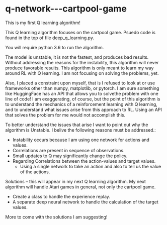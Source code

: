 # q-network---cartpool-game

This is my first Q learning algorithm!  

This Q learning algorithm focuses on the cartpool game.  Psuedo code is found in the top of file deep_q_learning.py.

You will require python 3.6 to run the algorithm.

The model is unstable, it is not the fastest, and produces bad results.  Without addressing the reasons for the instability, this algorithm will never produce favorable results.  This algorithm is only meant to learn my way around RL with Q learning.  I am not focusing on solving the problems, yet.

Also, I placed a constraint upon myself, that is I refused to look at or use frameworks other than numpy, matplotlib, or pytorch.  I am sure something like HuggingFace has an API that allows you to solvethe problem with one line of code!  I am exaggerating, of course, but the point of this algorithm is to understand the mechanics of a reinforcement learning with Q learning, and to understand what issues arise from this approach to RL.  Using an API that solves the problem for me would not accomplish this.  

To better understand the issues that arise I want to point out why the algorithm is Unstable.  I belive the following reasons must be addressed.:

  *	Instability occurs because I am using one network for actions and values.
  *	Correlations are present in sequence of observations.
  *	Small updates to Q may significantly change the policy.
  *	Regarding Correlations between the action-values and target values.
    *	Using a single network to take an action and also to tell us the value of the actions.

Solutions – this will appear in my next Q learning algorithm.  My next algorithm will handle Atari games in general, not only the cartpool game. 

  *	Create a class to handle the experience replay.
  *	A separate deep neural network to handle the calculation of the target values.

More to come with the solutions I am suggesting!
